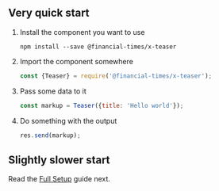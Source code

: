 ## Very quick start

1. Install the component you want to use

    ```
    npm install --save @financial-times/x-teaser
    ```

2. Import the component somewhere

    ```js
    const {Teaser} = require('@financial-times/x-teaser');
    ```

3. Pass some data to it

    ```js
    const markup = Teaser({title: 'Hello world'});
    ```

4. Do something with the output

    ```js
    res.send(markup);
    ```

## Slightly slower start

Read the [Full Setup](/tools/x-docs/src/docs/guides/apps/setup.md) guide next.
